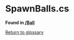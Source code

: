 # SpawnBalls.cs
**Found in [/Ball](../BALLISTIC/Assets/Scripts/Ball/SpawnBalls.cs)**

[Return to glossary](glossary.md)

